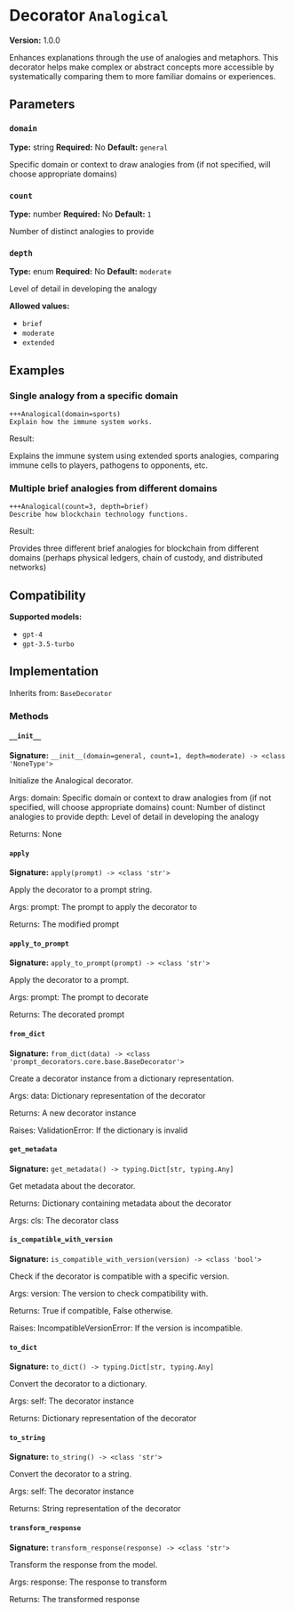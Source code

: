 # Decorator `Analogical`

**Version:** 1.0.0

Enhances explanations through the use of analogies and metaphors. This decorator helps make complex or abstract concepts more accessible by systematically comparing them to more familiar domains or experiences.

## Parameters

### `domain`

**Type:** string
**Required:** No
**Default:** `general`

Specific domain or context to draw analogies from (if not specified, will choose appropriate domains)

### `count`

**Type:** number
**Required:** No
**Default:** `1`

Number of distinct analogies to provide

### `depth`

**Type:** enum
**Required:** No
**Default:** `moderate`

Level of detail in developing the analogy

**Allowed values:**

- `brief`
- `moderate`
- `extended`

## Examples

### Single analogy from a specific domain

```
+++Analogical(domain=sports)
Explain how the immune system works.
```

Result:

Explains the immune system using extended sports analogies, comparing immune cells to players, pathogens to opponents, etc.

### Multiple brief analogies from different domains

```
+++Analogical(count=3, depth=brief)
Describe how blockchain technology functions.
```

Result:

Provides three different brief analogies for blockchain from different domains (perhaps physical ledgers, chain of custody, and distributed networks)

## Compatibility

**Supported models:**

- `gpt-4`
- `gpt-3.5-turbo`

## Implementation

Inherits from: `BaseDecorator`

### Methods

#### `__init__`

**Signature:** `__init__(domain=general, count=1, depth=moderate) -> <class 'NoneType'>`

Initialize the Analogical decorator.

Args:
    domain: Specific domain or context to draw analogies from (if not specified, will choose appropriate domains)
    count: Number of distinct analogies to provide
    depth: Level of detail in developing the analogy


Returns:
    None

#### `apply`

**Signature:** `apply(prompt) -> <class 'str'>`

Apply the decorator to a prompt string.

Args:
    prompt: The prompt to apply the decorator to


Returns:
    The modified prompt

#### `apply_to_prompt`

**Signature:** `apply_to_prompt(prompt) -> <class 'str'>`

Apply the decorator to a prompt.

Args:
    prompt: The prompt to decorate

Returns:
    The decorated prompt

#### `from_dict`

**Signature:** `from_dict(data) -> <class 'prompt_decorators.core.base.BaseDecorator'>`

Create a decorator instance from a dictionary representation.

Args:
    data: Dictionary representation of the decorator

Returns:
    A new decorator instance

Raises:
    ValidationError: If the dictionary is invalid

#### `get_metadata`

**Signature:** `get_metadata() -> typing.Dict[str, typing.Any]`

Get metadata about the decorator.

Returns:
    Dictionary containing metadata about the decorator


Args:
    cls: The decorator class

#### `is_compatible_with_version`

**Signature:** `is_compatible_with_version(version) -> <class 'bool'>`

Check if the decorator is compatible with a specific version.

Args:
    version: The version to check compatibility with.


Returns:
    True if compatible, False otherwise.


Raises:
    IncompatibleVersionError: If the version is incompatible.

#### `to_dict`

**Signature:** `to_dict() -> typing.Dict[str, typing.Any]`

Convert the decorator to a dictionary.

Args:
    self: The decorator instance

Returns:
    Dictionary representation of the decorator

#### `to_string`

**Signature:** `to_string() -> <class 'str'>`

Convert the decorator to a string.

Args:
    self: The decorator instance

Returns:
    String representation of the decorator

#### `transform_response`

**Signature:** `transform_response(response) -> <class 'str'>`

Transform the response from the model.

Args:
    response: The response to transform

Returns:
    The transformed response
